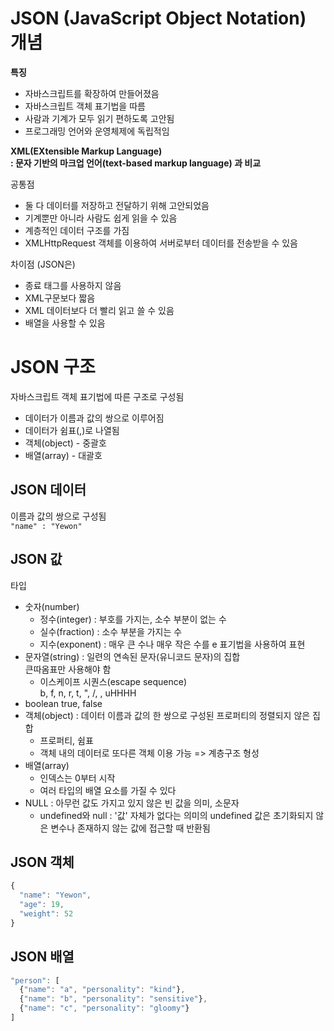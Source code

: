 JSON (JavaScript Object Notation) 개념
=====
  
**특징**
- 자바스크립트를 확장하여 만들어졌음
- 자바스크립트 객체 표기법을 따름
- 사람과 기계가 모두 읽기 편하도록 고안됨
- 프로그래밍 언어와 운영체제에 독립적임
  
  
**XML(EXtensible Markup Language)  
: 문자 기반의 마크업 언어(text-based markup language) 과 비교**
  
공통점
- 둘 다 데이터를 저장하고 전달하기 위해 고안되었음
- 기계뿐만 아니라 사람도 쉽게 읽을 수 있음
- 계층적인 데이터 구조를 가짐
-  XMLHttpRequest 객체를 이용하여 서버로부터 데이터를 전송받을 수 있음
  
차이점 (JSON은)
- 종료 태그를 사용하지 않음
- XML구문보다 짧음
- XML 데이터보다 더 빨리 읽고 쓸 수 있음
- 배열을 사용할 수 있음
  
JSON 구조
=====
자바스크립트 객체 표기법에 따른 구조로 구성됨

- 데이터가 이름과 값의 쌍으로 이루어짐
- 데이터가 쉼표(,)로 나열됨
- 객체(object) - 중괄호
- 배열(array) - 대괄호
  
JSON 데이터
-----  
이름과 값의 쌍으로 구성됨  
`"name" : "Yewon"`  
  
JSON 값
-----  
타입
- 숫자(number)
  - 정수(integer) : 부호를 가지는, 소수 부분이 없는 수
  - 실수(fraction) : 소수 부분을 가지는 수
  - 지수(exponent) : 매우 큰 수나 매우 작은 수를 e 표기법을 사용하여 표현
- 문자열(string) : 일련의 연속된 문자(유니코드 문자)의 집합  
  큰따옴표만 사용해야 함  
  - 이스케이프 시퀀스(escape sequence)  
  b, f, n, r, t, ", /, \, uHHHH
- boolean
  true, false
- 객체(object) : 데이터 이름과 값의 한 쌍으로 구성된 프로퍼티의 정렬되지 않은 집합
  - 프로퍼티, 쉼표
  - 객체 내의 데이터로 또다른 객체 이용 가능 => 계층구조 형성
- 배열(array)
  - 인덱스는 0부터 시작
  - 여러 타입의 배열 요소를 가질 수 있다
- NULL : 아무런 값도 가지고 있지 않은 빈 값을 의미, 소문자
  - undefined와 null : '값' 자체가 없다는 의미의 undefined 값은 초기화되지 않은 변수나 존재하지 않는 값에 접근할 때 반환됨
  
JSON 객체
----- 
```javascript
{
  "name": "Yewon",
  "age": 19,
  "weight": 52
}
```
  
JSON 배열
-----
```javascript
"person": [
  {"name": "a", "personality": "kind"},
  {"name": "b", "personality": "sensitive"},
  {"name": "c", "personality": "gloomy"}
]
```
